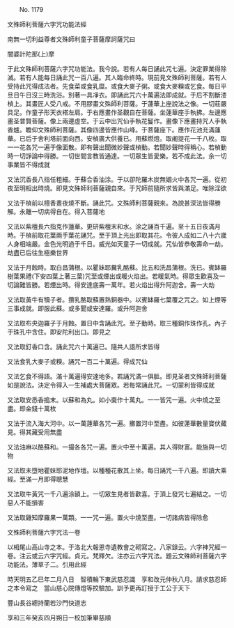﻿　　No. 1179

文殊師利菩薩六字咒功能法經

南無一切利益尊者文殊師利童子菩薩摩訶薩咒曰

闇婆計陀那(上)摩

于此文殊師利菩薩六字咒功能法。我今說。若有人每日誦此咒七遍。決定罪業得除滅。若有人能每日誦此咒一百八遍。其人臨命終時。現前見文殊師利菩薩。若有人受持此咒得成法者。先食菜或食乳糜。或食大麥子粥。或食大麥糗或乞食。每日平旦日午日沒三時洗浴。別著一具凈衣。即誦此咒六十萬遍法即成就。于后不割斷溇楨上。其畫匠人受八戒。不用膠畫文殊師利菩薩。于蓮華上座說法之像。一切莊嚴具足。作童子形天衣褡左肩。于右應畫作圣觀自在菩薩。坐蓮華座手執拂。左邊應畫圣普賢菩薩。像上兩邊虛空。于云中出咒仙手執花鬘作。畫像下應畫持咒人手執香爐。瞻仰文殊師利菩薩。其像四邊皆應作山峰。于菩薩座下。應作花池充滿蓮華。已后于舍利塔前面向西。安楨廣大供養已。用蘇燃燈。取阇提花一千八枚。取一一花各咒一遍于像面散。即有聲出聞微妙聲或楨動。若聞妙聲時得稱心。若楨動時一切諍論中得勝。一切世間言教皆通達。一切眾生皆愛樂。若不成此法。余一切事業皆不得成就

又法沉香長八指任粗細。于蘇合香油涂。于以卻陀羅木炭無姻火中各咒一遍。從初夜至明相出時燒。即見文殊師利菩薩親自來。于咒師前隨所求皆與滿足。唯除淫欲

又法于楨前以檀香晝夜燒不斷。誦此咒。文殊師利菩薩親來。為說甚深法皆得勝解。永離一切病得自在。得入菩薩地

又法以紫檀長六指克作蓮華。更研紫檀末和水。涂之誦百千遍。至十五日夜滿月時。于楨前取花葉兩手葉花誦咒。至于頂上光出即取其花。令彼人成如二八十六歲人身相端嚴。金色光明過于千日。威光如天童子一切成就。咒仙皆恭敬壽命一劫。劫盡已后往生極樂世界

又法于月蝕時。取白昌蒲根。以瞿妹耶糞乳酪蘇。比五和洗昌蒲根。洗已。賓缽羅樹葉果禮(下安四葉上著三葉)咒至或煙出或暖火焰出。若暖氣時。得眾生歡喜及一切論難皆勝。若煙出時。得安達底壽一萬年。若火焰出得升阿迦舍。壽一大劫

又法取黃牛有犢子者。攢乳酪取蘇置熟銅器中。以賓缽羅七葉覆之咒之。如上煙等三事成就。即服此蘇。或多聞或安達羅。或升阿迦舍

又法取布央迦羅子于月蝕。置日中含誦此咒。至子動時。取三種銅作珠作孔。內子于珠孔中含住。即安陀利出口。即見之

又法取釘香口含。誦此咒六十萬遍已。隨共人語所求皆得

又法食乳大麥子或糗。誦咒一百二十萬遍。得成咒仙

又法乞食不得語。滿十萬遍得安達地多。若誦咒滿一俱胝。即見圣者文殊師利菩薩如是說法。決定令得入一生補處大菩薩眾。若每常誦此咒。一切蒙利皆得成就

又法取安悉香搗末。以蘇和為丸。如小棗作十萬丸。一一皆咒一遍。火中燒之至盡。即金錢十萬枚

又法于流入海大河中。以一萬蓮華各咒一遍。擲置河中至盡。如彼蓮華數量寶伏藏見。得其藏受用無盡

又法油麻以酪蘇和。一撮各各咒一遍。置火中至十萬遍。其人得財富。能施與一切物

又法取未墮地瞿妹耶泥地作壇。以種種花散其上坐。每日誦咒一千八遍。即讀大乘經。至滿一月即得聰慧

又法取牛黃咒一千八遍涂額上。一切眾生見者皆歡喜。于頂上發咒七遍結之。一切惡人不能損害

又法取雞知摩羅果一萬顆。一一咒一遍。置火中燒至盡。一切諸病皆得除愈

文殊師利菩薩六字咒法一卷

以栂尾山高山寺之本。于洛北大報恩寺遺教會之砌寫之。八家錄云。六字神咒經一卷。注云或云六字咒經。貞元。梵釋欠。注亦云六字咒法。題云文殊師利菩薩六字功能法。薄草子二。引用此經

時天明五乙巳年二月八日　智積輪下東武慈忍識　享和改元仲秋八月。請求慈忍師之本令寫之　當山慈心院傳燈等挍驗加。訓予更再訂授于工公于天下

豐山長谷總持蘭若沙門快道志

享和三年癸亥四月朔日一校加筆畢慈順
